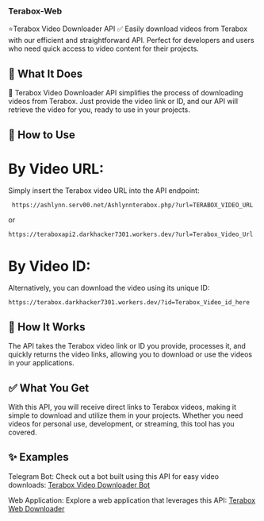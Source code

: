 ### Terabox-Web

⭐Terabox Video Downloader API ✅
 Easily download videos from Terabox with our efficient and straightforward API. Perfect for developers and users who need 
 quick access to video content for their projects.

## 🌟 What It Does
🎥 Terabox Video Downloader API simplifies the process of downloading videos from Terabox. Just provide the video link or ID, and our API will retrieve the video for you, ready to use in your projects.

## 🚀 How to Use
# By Video URL:
 Simply insert the Terabox video URL into the API endpoint:
 
``` https://ashlynn.serv00.net/Ashlynnterabox.php/?url=TERABOX_VIDEO_URL```

or

 ```https://teraboxapi2.darkhacker7301.workers.dev/?url=Terabox_Video_Url```
# By Video ID:

 Alternatively, you can download the video using its unique ID:
 
 ```https://terabox.darkhacker7301.workers.dev/?id=Terabox_Video_id_here```

## 🔄 How It Works
The API takes the Terabox video link or ID you provide, processes it, and quickly returns the video links, allowing you to download or use the videos in your applications.

## ✅ What You Get
With this API, you will receive direct links to Terabox videos, making it simple to download and utilize them in your projects. Whether you need videos for personal use, development, or streaming, this tool has you covered.

## ✨ Examples
  Telegram Bot: Check out a bot built using this API for easy video downloads: [Terabox Video Downloader Bot](https://t.me/Terabox_VideoDownloderBot)
  
  Web Application: Explore a web application that leverages this API: [Terabox Web Downloader](https://ashlynnterabox.netlify.app/)
